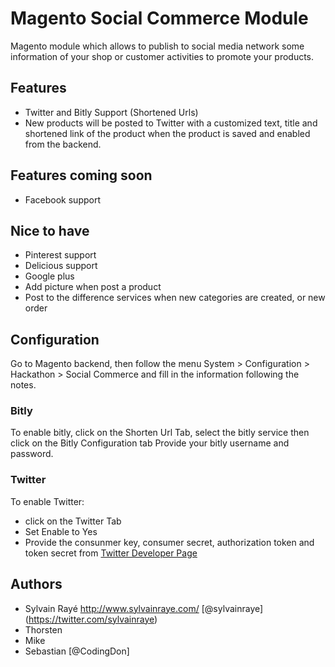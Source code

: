 # Magento Social Commerce Module
Magento module which allows to publish to social media network some information of your shop or customer activities to promote your products.

## Features
- Twitter and Bitly Support (Shortened Urls)
- New products will be posted to Twitter with a customized text, title and shortened link of the product when the product is saved and enabled from the backend.

## Features coming soon
- Facebook support

## Nice to have
- Pinterest support
- Delicious support
- Google plus
- Add picture when post a product
- Post to the difference services when new categories are created, or new order

## Configuration 

Go to Magento backend, then follow the menu System > Configuration > Hackathon > Social Commerce and fill in the information following the notes.

### Bitly
To enable bitly, click on the Shorten Url Tab, select the bitly service then click on the Bitly Configuration tab
Provide your bitly username and password.

### Twitter
To enable Twitter:
- click on the Twitter Tab
- Set Enable to Yes
- Provide the consunmer key, consumer secret, authorization token and token secret from <a href="http://dev.twitter.com">Twitter Developer Page</a>

## Authors
* Sylvain Rayé http://www.sylvainraye.com/ [@sylvainraye] (https://twitter.com/sylvainraye)
* Thorsten
* Mike 
* Sebastian [@CodingDon]